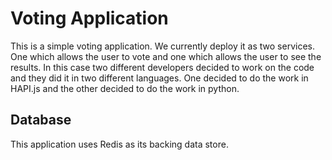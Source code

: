 # Voting Application

This is a simple voting application. We currently deploy it as two services.
One which allows the user to vote and one which allows the user to see the
results. In this case two different developers decided to work on the code and
they did it in two different languages. One decided to do the work in HAPI.js
and the other decided to do the work in python.

## Database
This application uses Redis as its backing data store.

